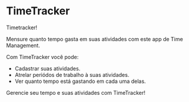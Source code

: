 # TimeTracker

Timetracker!

Mensure quanto tempo gasta em suas atividades com este app de Time Management.

Com TimeTracker você pode:

- Cadastrar suas atividades.
- Atrelar periódos de trabalho à suas atividades.
- Ver quanto tempo está gastando em cada uma delas.

Gerencie seu tempo e suas atividades com TimeTracker!
